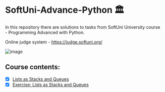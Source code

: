 # SoftUni-Advance-Python :classical_building:	

In this repository there are solutions to tasks from SoftUni University course - Programming Advanced with Python.

Online judge system - https://judge.softuni.org/

![image](https://user-images.githubusercontent.com/68993494/185683680-bcfefe65-88fb-4192-b0b2-ff9130c39487.png) 

## Course contents:
- [x] [Lists as Stacks and Queues](https://github.com/pgnikolov/SoftUni-Advance-Python/tree/main/01_Lists_as_Stacks_and_Queues)
- [x] [Exercise: Lists as Stacks and Queues](https://github.com/pgnikolov/SoftUni-Advance-Python/tree/main/02_Lists_as_Stacks_and_Queues_Exercise%20)
<!--- [x] [Tuples and Sets](https://github.com/pgnikolov/SoftUni-Fundamentals-Python/tree/main/03_Basic_Syntax_Conditional_Statements_and_Loops_More_Exercises%20)
- [x] [Exercise: Stacks, Queues, Tuples and Sets]()
- [x] [Multidimensional Lists]()
- [x] [Exercises: Multidimensional Lists]()
- [x] [Functions Advanced]()
- [x] [Exercise: Functions Advanced]()
- [x] [Error Handling]()
- [x] [Exercise: Error Handling]()
- [x] [File Handling]()
- [x] [Exercise: File Handling]()
- [x] [Workshop]()
- [x] [Modules]()
- [x] [Exercise: Modules]()
- [x] [Exam Preparation]()
- [x] [Algorithms Introduction]()
- [x] [Regular Exam]()
